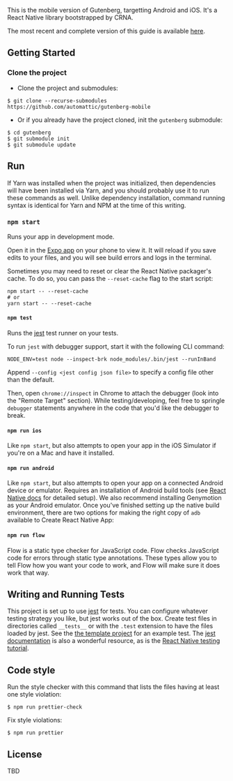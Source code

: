 This is the mobile version of Gutenberg, targetting Android and iOS. It's a React Native library bootstrapped by CRNA.

The most recent and complete version of this guide is available [here](https://github.com/react-community/create-react-native-app/blob/master/react-native-scripts/template/README.md).

## Getting Started

### Clone the project

* Clone the project and submodules:
```
$ git clone --recurse-submodules https://github.com/automattic/gutenberg-mobile
```

* Or if you already have the project cloned, init the `gutenberg` submodule:
```
$ cd gutenberg
$ git submodule init
$ git submodule update
```

## Run

If Yarn was installed when the project was initialized, then dependencies will have been installed via Yarn, and you should probably use it to run these commands as well. Unlike dependency installation, command running syntax is identical for Yarn and NPM at the time of this writing.

### `npm start`

Runs your app in development mode.

Open it in the [Expo app](https://expo.io) on your phone to view it. It will reload if you save edits to your files, and you will see build errors and logs in the terminal.

Sometimes you may need to reset or clear the React Native packager's cache. To do so, you can pass the `--reset-cache` flag to the start script:

```
npm start -- --reset-cache
# or
yarn start -- --reset-cache
```

#### `npm test`

Runs the [jest](https://github.com/facebook/jest) test runner on your tests.

To run `jest` with debugger support, start it with the following CLI command:
```
NODE_ENV=test node --inspect-brk node_modules/.bin/jest --runInBand
```

Append `--config <jest config json file>` to specify a config file other than the default.

Then, open `chrome://inspect` in Chrome to attach the debugger (look into the "Remote Target" section). While testing/developing, feel free to springle `debugger` statements anywhere in the code that you'd like the debugger to break.

#### `npm run ios`

Like `npm start`, but also attempts to open your app in the iOS Simulator if you're on a Mac and have it installed.

#### `npm run android`

Like `npm start`, but also attempts to open your app on a connected Android device or emulator. Requires an installation of Android build tools (see [React Native docs](https://facebook.github.io/react-native/docs/getting-started.html) for detailed setup). We also recommend installing Genymotion as your Android emulator. Once you've finished setting up the native build environment, there are two options for making the right copy of `adb` available to Create React Native App:

#### `npm run flow`

Flow is a static type checker for JavaScript code. Flow checks JavaScript code for errors through static type annotations. These types allow you to tell Flow how you want your code to work, and Flow will make sure it does work that way.

## Writing and Running Tests

This project is set up to use [jest](https://facebook.github.io/jest/) for tests. You can configure whatever testing strategy you like, but jest works out of the box. Create test files in directories called `__tests__` or with the `.test` extension to have the files loaded by jest. See the [the template project](https://github.com/react-community/create-react-native-app/blob/master/react-native-scripts/template/App.test.js) for an example test. The [jest documentation](https://facebook.github.io/jest/docs/en/getting-started.html) is also a wonderful resource, as is the [React Native testing tutorial](https://facebook.github.io/jest/docs/en/tutorial-react-native.html).


## Code style

Run the style checker with this command that lists the files having at least one style violation:
```
$ npm run prettier-check
```

Fix style violations:
```
$ npm run prettier
```

## License

TBD
